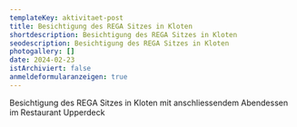 ```yaml
---
templateKey: aktivitaet-post
title: Besichtigung des REGA Sitzes in Kloten
shortdescription: Besichtigung des REGA Sitzes in Kloten
seodescription: Besichtigung des REGA Sitzes in Kloten
photogallery: []
date: 2024-02-23
istArchiviert: false
anmeldeformularanzeigen: true
---
```

<!--StartFragment-->

Besichtigung des REGA Sitzes in Kloten mit anschliessendem Abendessen im Restaurant Upperdeck

<!--EndFragment-->